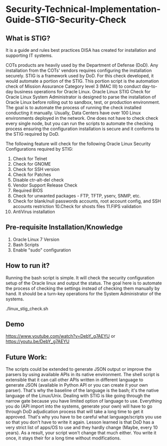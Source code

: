 # Security-Technical-Implementation-Guide-STIG-Security-Check

What is STIG?
------------
It is a guide and rules best practices DISA has created for installation and supporting IT systems.

COTs products are heavily used by the Department of Defense (DoD). Any installation from the COTs' vendors requires configuring the installation securely. STIG is a framework used by DoD. For this check developed, it would automate a portion of the STIG. This portion script is the automation check of Mission Assurance Category level 3 (MAC III) to conduct day-to-day business operations for Oracle Linux. Oracle Linux STIG Check for Oracle Linux System Administrator is designed to parse the installation of Oracle Linux before rolling out to sandbox, test, or production environment. The goal is to automate the process of running the check installed conducting it manually. Usually, Data Centers have over 100 Linux environments deployed in the network. One does not have to check check every single node, but you can run the scripts to automate the checking process ensuring the configuration installation is secure and it conforms to the STIG required by DoD.

The following feature will check for the following Oracle Linux Security Configurations required by STIG:
1. Check for Telnet 
2. Check for GNOME 
3. Check for SSH version
4. Check for Patches
5. Disable ctr-alt-del check
6. Vendor Support Release Check
7. Required BIOS
8. Check for unwanted packages - FTP, TFTP, yserv, SNMP, etc.
9. Check for blank/null passwords accounts, root account config, and SSH accounts restriction
10.Check for shosts files
11.FIPS validation
12. AntiVirus installation

Pre-requisite Installation/Knowledge
------------------------------------
1. Oracle Linux 7 Version
2. Bash Scripts
3. Enable "sudo" configuration

How to run it?
-------------
Running the bash script is simple. It will check the security configuration setup of the Oracle linux and output the status. The goal here is to automate the process of checking the settings instead of checking them manually by hand. It should be a turn-key operations for the System Administrator of the systems.

./linux_stig_check.sh

Demo
----
https://www.youtube.com/watch?v=DebY_g7AEYU
or 
https://youtu.be/DebY_g7AEYU


Future Work:
------------
The scripts could be extended to generate JSON output or improve the parsers by using available APIs in its native environment. The shell script is extensible that it can call other APIs written in different language to generate JSON (available in Python API or you can create it your own parser). That's why the baseline of the language is the bash; it's the native language of the Linux/Unix.  Dealing with STIG is like going through the narrow gate because you have limited option of language to use. Everything you do (API import into the systems, generate your own) will have to go through DoD adjudication process that will take a long time to get it approved. That's why you have to be careful what language/scripts you use so that you don't have to write it again. Lesson learned is that DoD has a very strict list of apps/OS to use and they hardly change (Maybe, every 10 years). As a result, your script won't change that much either. You write it once, it stays their for a long time without modifications.

